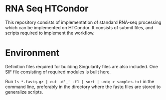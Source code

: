 # RNA Seq HTCondor
This repository consists of implementation of standard RNA-seq processing which can be implemented on HTCondor. It consists of submit files, and scripts required to implement the workflow. 

# Environment 
Definition files required for building Singularity files are also included. One SIF file consisting of required modules is built here. 

Run `ls *.fastq.gz | cut -d'_' -f1 | sort | uniq > samples.txt` in the command line, preferably in the directory where the fastq files are stored to generalize scripts. 



